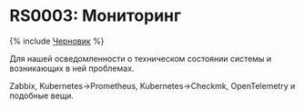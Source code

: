 # RS0003: Мониторинг

{% include [Черновик](../../_includes/draft.md) %}

Для нашей осведомленности о техническом состоянии системы и возникающих в ней проблемах.

Zabbix, Kubernetes->Prometheus, Kubernetes->Checkmk, OpenTelemetry и подобные вещи.

